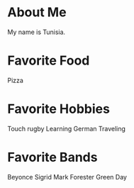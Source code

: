 # About Me
My name is Tunisia.

# Favorite Food
Pizza

# Favorite Hobbies
Touch rugby
Learning German
Traveling

# Favorite Bands
Beyonce
Sigrid
Mark Forester
Green Day